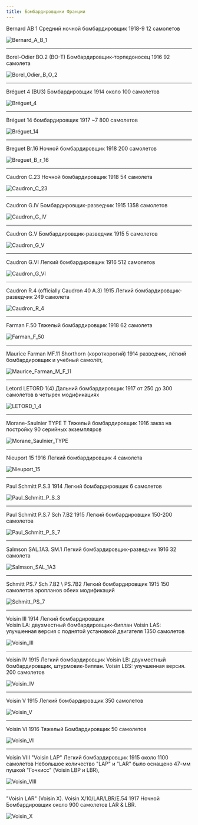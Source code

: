 ```yaml
---
title: Бомбардировщики Франции
---
```


Bernard AB 1 Средний ночной бомбардировщик 1918-9 12 самолетов

![Bernard_A_B_1](Bernard_A_B_1.jpg "Bernard AB 1")

---

Borel-Odier BO.2 (BO-T) Бомбардировщик-торпедоносец 1916 92 самолета

![Borel_Odier_B_O_2](Borel_Odier_B_O_2.jpg "Borel Odier BO 2")

---

Bréguet 4 (BU3) Бомбардировщик 1914 около 100 самолетов

![Bréguet_4](Bréguet_4.jpg "Bréguet 4")

---

Bréguet 14 бомбардировщик 1917 ~7 800 самолетов

![Bréguet_14](Bréguet_14.jpg "Bréguet 14")

---

Breguet Br.16 Ночной бомбардировщик 1918 200 самолетов

![Breguet_B_r_16](Breguet_B_r_16.jpg "Breguet Br 16")

---

Caudron C.23 Ночной бомбардировщик
1918 54 самолета

![Caudron_C_23](Caudron_C_23.jpg "Caudron C 23")

---

Caudron G.IV Бомбардировщик-разведчик 1915 1358 самолетов

![Caudron_G_IV](Caudron_G_IV.jpg "Caudron G IV")

---

Caudron G.V Бомбардировщик-разведчик 1915 5 самолетов

![Caudron_G_V](Caudron_G_V.jpg "Caudron G V")

---

Caudron G.VI Легкий бомбардировщик 1916 512 самолетов

![Caudron_G_VI](Caudron_G_VI.jpg "Caudron G VI")

---

Caudron R.4 (officially Caudron 40 A.3) 1915 Легкий бомбардировщик-разведчик 249 самолета

![Caudron_R_4](Caudron_R_4.jpg "Caudron R 4")

---

Farman F.50 Тяжелый бомбардировщик 1918 62 самолета

![Farman_F_50](Farman_F_50.jpg "Farman F 50")

---

Maurice Farman MF.11 Shorthorn (короткорогий) 1914 разведчик, лёгкий бомбардировщик и учебный самолёт,

![Maurice_Farman_M_F_11](Maurice_Farman_M_F_11.jpg "Maurice Farman MF 11")

---

Letord LETORD 1(4) Дальний бомбардировщик 1917 от 250 до 300 самолетов в четырех модификациях

![LETORD_1_4](LETORD_1_4.jpg "LETORD 1(4)")

---

Morane-Saulnier TYPE T Тяжелый бомбардировщик 1916 заказ на постройку 90 серийных экземпляров

![Morane_Saulnier_TYPE](Morane_Saulnier_TYPE.jpg "Morane Saulnier TYPE")

---

Nieuport 15 1916 Легкий бомбардировщик 4 самолета

![Nieuport_15](Nieuport_15.jpg "Nieuport 15")

---

Paul Schmitt P.S.3 1914 Легкий бомбардировщик 6 самолетов

![Paul_Schmitt_P_S_3](Paul_Schmitt_P_S_3.jpg "Paul Schmitt PS 3")

---

Paul Schmitt P.S.7 Sch 7.В2 1915 Легкий бомбардировщик 150-200 самолетов

![Paul_Schmitt_P_S_7](Paul_Schmitt_P_S_7.jpg "Paul Schmitt PS 7")

---

Salmson SAL.1A3. SM.1 Легкий бомбардировщик-разведчик 1916 32 самолета

![Salmson_SAL_1A3](Salmson_SAL_1A3.jpg "Salmson SAL 1A3")

---

Schmitt PS.7 Sch 7.В2 \ PS.7В2 Легкий бомбардировщик 1915 150 самолетов эропланов обеих модификаций

![Schmitt_PS_7](Schmitt_PS_7.jpg "Schmitt_PS_7")

---

Voisin III 1914 Легкий бомбардировщик  
 Voisin LA: двухместный бомбардировщик-биплан
Voisin LAS: улучшенная версия с поднятой установкой двигателя 1350 самолетов

![Voisin_III](Voisin_III.jpg "Voisin III")

---

Voisin IV 1915 Легкий бомбардировщик
Voisin LB: двухместный бомбардировщик, штурмовик-биплан.
Voisin LBS: улучшенная версия.
200 самолетов

![Voisin_IV](Voisin_IV.jpg "Voisin IV")

---

Voisin V 1915 Легкий бомбардировщик 350 самолетов

![Voisin_V](Voisin_V.jpg "Voisin V")

---

Voisin VI 1916 Тяжелый Бомбардировщик 50 самолетов

![Voisin_VI](Voisin_VI.jpg "Voisin VI")

---

Voisin VIII "Voisin LAP" Легкий бомбардировщик 1915 около 1100 самолетов Небольшое количество "LAP" и "LAR" было оснащено 47-мм пушкой "Гочкисс" (Voisin LBP и LBR),

![Voisin_VIII](Voisin_VIII.jpg "Voisin VIII")

---

"Voisin LAR" (Voisin X). Voisin X/10/LAR/LBR/E.54 1917 Ночной Бомбардировщик около 900 самолетов LAR & LBR.

![Voisin_X](Voisin_X.jpg "Voisin X")
